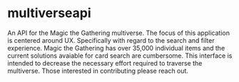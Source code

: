 # multiverseapi
An API for the Magic the Gathering multiverse.
The focus of this application is centered around UX. Specifically with regard to the search and filter experience. Magic the Gathering has over 35,000 individual items and the current solutions avaiable for card search are cumbersome. This interface is intended to decrease the necessary effort required to traverse the multiverse. Those interested in contributing please reach out.

